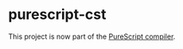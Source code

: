 # purescript-cst

This project is now part of the [PureScript compiler](https://github.com/purescript/purescript).

